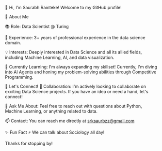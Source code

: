 👋 Hi, I’m Saurabh Ramteke!
Welcome to my GitHub profile! 

🚀 About Me

📚 Role: Data Scientist @ Turing

👀 Experience: 3+ years of professional experience in the data science domain.

💡 Interests: Deeply interested in Data Science and all its allied fields, including Machine Learning, AI, and data visualization.

🌱 Currently Learning: I'm always expanding my skillset! Currently, I'm diving into AI Agents and honing my problem-solving abilities through Competitive Programming.

🤝 Let's Connect!
💞️ Collaboration: I'm actively looking to collaborate on exciting Data Science projects. If you have an idea or need a hand, let's connect!

💬 Ask Me About: Feel free to reach out with questions about Python, Machine Learning, or anything related to data.

📫 Contact: You can reach me directly at srksaurbzz@gmail.com

✨ Fun Fact
⚡ We can talk about Sociology all day!

Thanks for stopping by!

